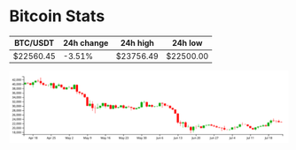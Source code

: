 # Bitcoin Stats

BTC/USDT|24h change|24h high|24h low|
|---|---|---|---|
|$22560.45|-3.51%|$23756.49|$22500.00|

<img src="./chart.svg">
